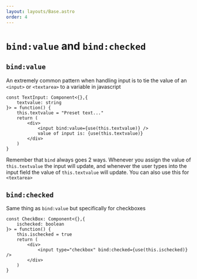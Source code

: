 ```yaml
---
layout: layouts/Base.astro
order: 4
---
```


# `bind:value` and `bind:checked`

## `bind:value`
An extremely common pattern when handling input is to tie the value of an `<input>` or `<textarea>` to a variable in javascript
```tsx
const TextInput: Component<{},{
	textvalue: string
}> = function() {
	this.textvalue = "Preset text..."
	return (
		<div>
			<input bind:value={use(this.textvalue)} />
			value of input is: {use(this.textvalue)}
		</div>
	)
}
```

Remember that `bind` always goes 2 ways. Whenever you assign the value of `this.textvalue` the input will update, and whenever the user types into the input field the value of `this.textvalue` will update. You can also use this for `<textarea>`

## `bind:checked`
Same thing as `bind:value` but specifically for checkboxes
```tsx
const CheckBox: Component<{},{
	ischecked: boolean
}> = function() {
	this.ischecked = true
	return (
		<div>
			<input type="checkbox" bind:checked={use(this.ischecked)} />
		</div>
	)
}
```

